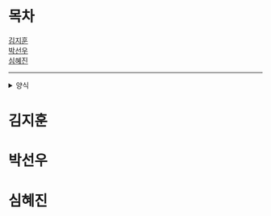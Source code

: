  # 목차

 [김지훈](https://github.com/HansungMetro/ProjectDocument/blob/main/ProjectLog.md#%EA%B9%80%EC%A7%80%ED%9B%88)   
 [박선우](https://github.com/HansungMetro/ProjectDocument/blob/main/ProjectLog.md#박선우)   
 [심혜진](https://github.com/HansungMetro/ProjectDocument/blob/main/ProjectLog.md#심혜진)
  
---

<details>
<summary>양식</summary>
<div markdown="1">
  
---

## 날짜

### [프로젝트명](프로젝트 레포 링크)

#### 소스파일명
  
  * 주요변경사항(보충설명)
    * 하위 변경사항
      * 하위 변경사항 설명

#### 회의
  
  * 활동명
    * 주요 내용
      * 결과 및 보충내용
  
---
 
</div>
</details>

# 김지훈

# 박선우

# 심혜진
